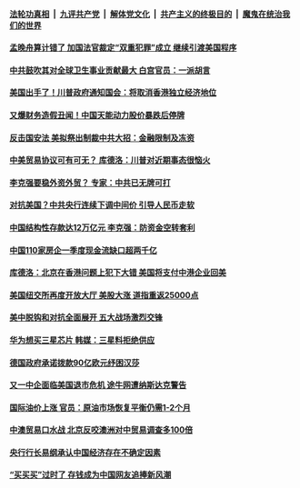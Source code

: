 

####  [法轮功真相](../../../../basic/blob/master/README.md?t=05280401) &nbsp;|&nbsp; [九评共产党](../../../../9ping.md/blob/master/README.md?t=05280401) &nbsp;|&nbsp; [解体党文化](../../../../jtdwh.md/blob/master/README.md?t=05280401)  &nbsp;|&nbsp; [共产主义的终极目的](../../../../gczydzjmd.md/blob/master/README.md?t=05280401) &nbsp;|&nbsp; [魔鬼在统治我们的世界](../../../../mgztzwmdsj.md/blob/master/README.md?t=05280401) 

#### [孟晚舟算计错了 加国法官裁定“双重犯罪”成立 继续引渡美国程序](../pages/soh7/383719.md?t=05280401) 
#### [中共鼓吹其对全球卫生事业贡献最大 白宫官员：一派胡言](../pages/soh7/383695.md?t=05280401) 
#### [美国出手了！川普政府通知国会：将取消香港独立经济地位](../pages/soh7/383680.md?t=05280401) 
#### [又爆财务造假丑闻！中国天能动力股价暴跌后停牌](../pages/soh7/383566.md?t=05280401) 
#### [反击国安法 美拟祭出制裁中共大招：金融限制及冻资  ](../pages/soh7/383470.md?t=05280401) 
#### [中美贸易协议可有可无？ 库德洛：川普对近期事态很恼火](../pages/soh7/383407.md?t=05280401) 
#### [李克强要稳外资外贸？ 专家：中共已无牌可打 ](../pages/soh7/383341.md?t=05280401) 
#### [对抗美国？中共央行连续下调中间价 引导人民币走软](../pages/soh7/383353.md?t=05280401) 
#### [中国结构性存款达12万亿元 李克强：防资金空转套利](../pages/soh7/383350.md?t=05280401) 
#### [中国110家房企一季度现金流缺口超两千亿](../pages/soh7/383347.md?t=05280401) 
#### [库德洛：北京在香港问题上犯下大错 美国将支付中港企业回美](../pages/soh7/383344.md?t=05280401) 
#### [美国纽交所再度开放大厅 美股大涨 道指重返25000点](../pages/soh7/383302.md?t=05280401) 
#### [美中脱钩和对抗全面展开 五大战场激烈交锋](../pages/soh7/383215.md?t=05280401) 
#### [华为想买三星芯片 韩媒：三星料拒绝供应](../pages/soh7/383179.md?t=05280401) 
#### [德国政府承诺拨款90亿欧元纾困汉莎](../pages/soh7/383131.md?t=05280401) 
#### [又一中企面临美国退市危机 途牛网遭纳斯达克警告](../pages/soh7/383092.md?t=05280401) 
#### [国际油价上涨 官员：原油市场恢复平衡仍需1-2个月](../pages/soh7/383119.md?t=05280401) 
#### [中澳贸易口水战 北京反咬澳洲对中贸易调查多100倍](../pages/soh7/383104.md?t=05280401) 
#### [央行行长易纲承认中国经济存在不确定因素](../pages/soh7/383077.md?t=05280401) 
#### [“买买买”过时了 存钱成为中国网友追捧新风潮](../pages/soh7/383062.md?t=05280401) 
